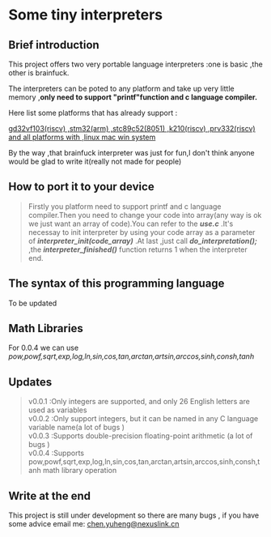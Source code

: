 # Some tiny interpreters
## Brief introduction 
This project offers two very portable language interpreters :one is basic ,the other is brainfuck.    

The interpreters can be poted to any platform and  take up very little memory ,__only need to support "printf"function and c language compiler.__  

Here list some platforms that has already support :<u>  

gd32vf103(riscv) ,stm32(arm) ,stc89c52(8051) ,k210(riscv) ,prv332(riscv) and all platforms with ,linux mac win system</u>  

By the way ,that brainfuck interpreter was just  for fun,I don't think anyone would be glad to write it(really not made for people)

## How to port it to your device

>Firstly you platform need to support printf and c language compiler.Then you need to change your code into array(any way is ok we just want an array of code).You can refer to the ___use.c___ .It's necessay to init interpreter by using your code array as a parameter of ___interpreter_init(code_array)___ .At last ,just call ___do_interpretation();___ ,the ___interpreter_finished()___ function returns 1 when the interpreter  end.
## The syntax of this programming language


To be updated

## Math Libraries

For 0.0.4 we can use _pow,powf,sqrt,exp,log,ln,sin,cos,tan,arctan,artsin,arccos,sinh,consh,tanh_ 

## Updates

>v0.0.1 :Only integers are supported, and only 26 English letters are used as variables  
v0.0.2 :Only support integers, but it can be named in any C language variable name(a lot of bugs  )  
v0.0.3 :Supports double-precision floating-point arithmetic (a lot of bugs  )  
v0.0.4 :Supports pow,powf,sqrt,exp,log,ln,sin,cos,tan,arctan,artsin,arccos,sinh,consh,tanh math library operation



## Write at the end

This project is still under development so there are many bugs , if you have some advice email me: chen.yuheng@nexuslink.cn